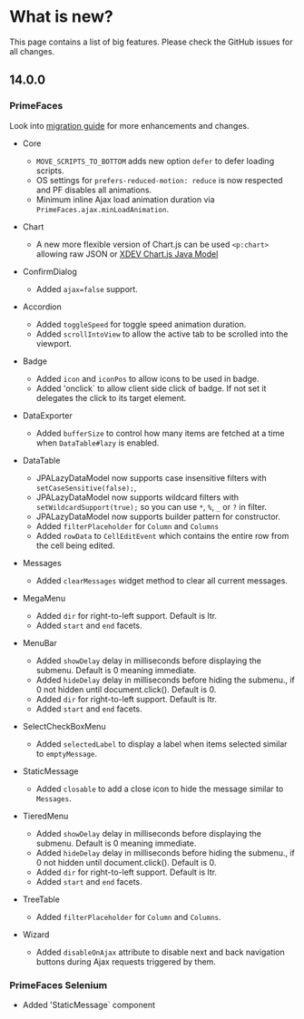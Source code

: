 # What is new?

This page contains a list of big features. Please check the GitHub issues for all changes.

## 14.0.0

### PrimeFaces

Look into [migration guide](https://primefaces.github.io/primefaces/14_0_0/#/../migrationguide/14_0_0) for more enhancements and changes.

* Core
    * `MOVE_SCRIPTS_TO_BOTTOM` adds new option `defer` to defer loading scripts.
    * OS settings for `prefers-reduced-motion: reduce` is now respected and PF disables all animations.
    * Minimum inline Ajax load animation duration via `PrimeFaces.ajax.minLoadAnimation`.

* Chart
   * A new more flexible version of Chart.js can be used `<p:chart>` allowing raw JSON or [XDEV Chart.js Java Model](https://github.com/xdev-software/chartjs-java-model)
   
* ConfirmDialog
   * Added `ajax=false` support.

* Accordion
    * Added `toggleSpeed` for toggle speed animation duration.
    * Added `scrollIntoView` to allow the active tab to be scrolled into the viewport.
    
* Badge
    * Added `icon` and `iconPos` to allow icons to be used in badge.
    * Added 'onclick` to allow client side click of badge. If not set it delegates the click to its target element.

* DataExporter
    * Added `bufferSize` to control how many items are fetched at a time when `DataTable#lazy` is enabled.

* DataTable
    * JPALazyDataModel now supports case insensitive filters with `setCaseSensitive(false);`,
    * JPALazyDataModel now supports wildcard filters with `setWildcardSupport(true);` so you can use `*`, `%`, `_` or `?` in filter.
    * JPALazyDataModel now supports builder pattern for constructor.
    * Added `filterPlaceholder` for `Column` and `Columns`
    * Added `rowData` to `CellEditEvent` which contains the entire row from the cell being edited.

* Messages
    * Added `clearMessages` widget method to clear all current messages.
    
* MegaMenu
    * Added `dir` for right-to-left support. Default is ltr.
    * Added `start` and `end` facets.
    
* MenuBar
    * Added `showDelay` delay in milliseconds before displaying the submenu. Default is 0 meaning immediate.
    * Added `hideDelay` delay in milliseconds before hiding the submenu., if 0 not hidden until document.click(). Default is 0.
    * Added `dir` for right-to-left support. Default is ltr.
    * Added `start` and `end` facets.
    
* SelectCheckBoxMenu
    * Added `selectedLabel` to display a label when items selected similar to `emptyMessage`.
    
* StaticMessage
    * Added `closable` to add a close icon to hide the message similar to `Messages`.

* TieredMenu
    * Added `showDelay` delay in milliseconds before displaying the submenu. Default is 0 meaning immediate.
    * Added `hideDelay` delay in milliseconds before hiding the submenu., if 0 not hidden until document.click(). Default is 0.
    * Added `dir` for right-to-left support. Default is ltr.
    * Added `start` and `end` facets.
    
* TreeTable
    * Added `filterPlaceholder` for `Column` and `Columns`.
    
* Wizard
    * Added `disableOnAjax` attribute to disable next and back navigation buttons during Ajax requests triggered by them.
  
### PrimeFaces Selenium 

* Added 'StaticMessage` component
